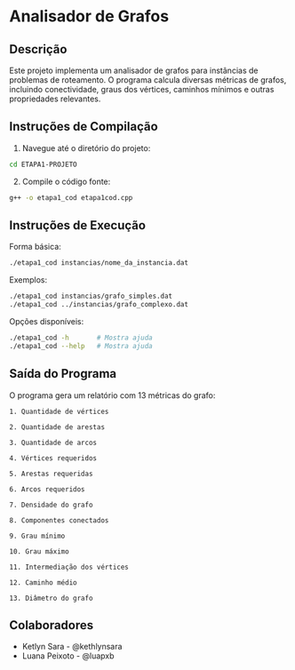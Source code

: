 # Analisador de Grafos

## Descrição

Este projeto implementa um analisador de grafos para instâncias de problemas de roteamento. O programa calcula diversas métricas de grafos, incluindo conectividade, graus dos vértices, caminhos mínimos e outras propriedades relevantes.

## Instruções de Compilação
1. Navegue até o diretório do projeto:
```bash
cd ETAPA1-PROJETO
```
2. Compile o código fonte:
```bash
g++ -o etapa1_cod etapa1cod.cpp 
```

## Instruções de Execução
Forma básica:
```bash
./etapa1_cod instancias/nome_da_instancia.dat
```

Exemplos:
```bash
./etapa1_cod instancias/grafo_simples.dat
./etapa1_cod ../instancias/grafo_complexo.dat
```

Opções disponíveis:
```bash
./etapa1_cod -h       # Mostra ajuda
./etapa1_cod --help   # Mostra ajuda
```

## Saída do Programa
O programa gera um relatório com 13 métricas do grafo:

    1. Quantidade de vértices

    2. Quantidade de arestas

    3. Quantidade de arcos

    4. Vértices requeridos

    5. Arestas requeridas

    6. Arcos requeridos

    7. Densidade do grafo

    8. Componentes conectados

    9. Grau mínimo

    10. Grau máximo

    11. Intermediação dos vértices

    12. Caminho médio

    13. Diâmetro do grafo

## Colaboradores
- Ketlyn Sara - @kethlynsara
- Luana Peixoto - @luapxb